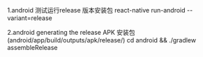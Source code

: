 
1.android 测试运行release 版本安装包
react-native run-android --variant=release

2.android generating the release APK 安装包(android/app/build/outputs/apk/release/)
cd android && ./gradlew assembleRelease  